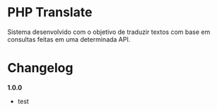 # PHP Translate

Sistema desenvolvido com o objetivo de traduzir textos com base em consultas feitas em uma determinada API.

# Changelog

<strong>1.0.0</strong>

- test
